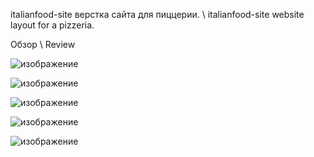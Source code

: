 italianfood-site верстка сайта для пиццерии. \ italianfood-site website layout for a pizzeria.

Обзор \ Review

![изображение](https://github.com/chtiemcz/italianfood-site/assets/144614188/fbb71daa-d279-4ce7-8dd3-815828c9a321)

![изображение](https://github.com/chtiemcz/italianfood-site/assets/144614188/0412a8e6-260a-49f2-b40c-ee0839b2bb54)

![изображение](https://github.com/chtiemcz/italianfood-site/assets/144614188/b07ce504-fdf0-4da6-9a35-ae7e816aa95f)

![изображение](https://github.com/chtiemcz/italianfood-site/assets/144614188/f51f2303-f3b3-4787-8d66-8777c589e610)

![изображение](https://github.com/chtiemcz/italianfood-site/assets/144614188/10685c89-2d62-4d8b-9580-dad5128bec65)
